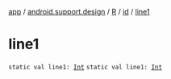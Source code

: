 [app](../../../index.md) / [android.support.design](../../index.md) / [R](../index.md) / [id](index.md) / [line1](.)

# line1

`static val line1: `[`Int`](https://kotlinlang.org/api/latest/jvm/stdlib/kotlin/-int/index.html)
`static val line1: `[`Int`](https://kotlinlang.org/api/latest/jvm/stdlib/kotlin/-int/index.html)